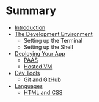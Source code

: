 # Summary

* [Introduction](README.md)
* [The Development Environment](the_development_environment.md)
   * Setting up the Terminal
   * Setting up the Shell
* [Deploying Your App](deployment.md)
   * [PAAS](paas.md)
   * [Hosted VM](hosted_vm.md)
* [Dev Tools](dev_tools.md)
   * [Git and GitHub](git_and_github.md)
* [Languages](languages.md)
   * [HTML and CSS](html_and_css.md)

